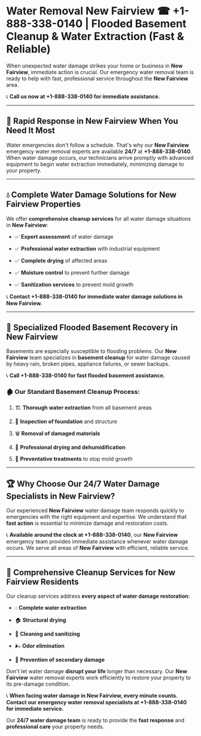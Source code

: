 # Water Removal New Fairview ☎ +1-888-338-0140 | Flooded Basement Cleanup & Water Extraction (Fast & Reliable)

When unexpected water damage strikes your home or business in **New Fairview**, immediate action is crucial. Our emergency water removal team is ready to help with fast, professional service throughout the **New Fairview** area. 

📞 **Call us now at +1-888-338-0140 for immediate assistance.**
---
## 🚀 Rapid Response in New Fairview When You Need It Most
Water emergencies don't follow a schedule. That's why our **New Fairview** emergency water removal experts are available **24/7** at **+1-888-338-0140**. When water damage occurs, our technicians arrive promptly with advanced equipment to begin water extraction immediately, minimizing damage to your property.
---
## 💧 Complete Water Damage Solutions for New Fairview Properties
We offer **comprehensive cleanup services** for all water damage situations in **New Fairview**:
- ✅ **Expert assessment** of water damage  
- ✅ **Professional water extraction** with industrial equipment  
- ✅ **Complete drying** of affected areas  
- ✅ **Moisture control** to prevent further damage  
- ✅ **Sanitization services** to prevent mold growth  
📞 **Contact +1-888-338-0140 for immediate water damage solutions in New Fairview.**
---
## 🌊 Specialized Flooded Basement Recovery in New Fairview
Basements are especially susceptible to flooding problems. Our **New Fairview** team specializes in **basement cleanup** for water damage caused by heavy rain, broken pipes, appliance failures, or sewer backups. 
📞 **Call +1-888-338-0140 for fast flooded basement assistance.**
### 🏚️ Our Standard Basement Cleanup Process:
1. 🏗️ **Thorough water extraction** from all basement areas  
2. 🔎 **Inspection of foundation** and structure  
3. 🗑️ **Removal of damaged materials**  
4. 💨 **Professional drying and dehumidification**  
5. 🚫 **Preventative treatments** to stop mold growth  
---
## 🏆 Why Choose Our 24/7 Water Damage Specialists in New Fairview?
Our experienced **New Fairview** water damage team responds quickly to emergencies with the right equipment and expertise. We understand that **fast action** is essential to minimize damage and restoration costs.
📞 **Available around the clock at +1-888-338-0140**, our **New Fairview** emergency team provides immediate assistance whenever water damage occurs. We serve all areas of **New Fairview** with efficient, reliable service.
---
## 🧹 Comprehensive Cleanup Services for New Fairview Residents
Our cleanup services address **every aspect of water damage restoration**:
- 💧 **Complete water extraction**  
- 🏠 **Structural drying**  
- 🧼 **Cleaning and sanitizing**  
- 🌬️ **Odor elimination**  
- 🚫 **Prevention of secondary damage**  
Don't let water damage **disrupt your life** longer than necessary. Our **New Fairview** water removal experts work efficiently to restore your property to its pre-damage condition.
📞 **When facing water damage in New Fairview, every minute counts. Contact our emergency water removal specialists at +1-888-338-0140 for immediate service.**
Our **24/7 water damage team** is ready to provide the **fast response** and **professional care** your property needs.
